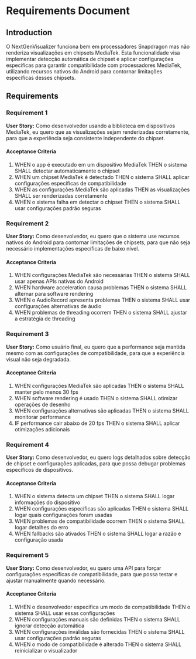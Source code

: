 # Requirements Document

## Introduction

O NextGenVisualizer funciona bem em processadores Snapdragon mas não renderiza visualizações em chipsets MediaTek. Esta funcionalidade visa implementar detecção automática de chipset e aplicar configurações específicas para garantir compatibilidade com processadores MediaTek, utilizando recursos nativos do Android para contornar limitações específicas desses chipsets.

## Requirements

### Requirement 1

**User Story:** Como desenvolvedor usando a biblioteca em dispositivos MediaTek, eu quero que as visualizações sejam renderizadas corretamente, para que a experiência seja consistente independente do chipset.

#### Acceptance Criteria

1. WHEN o app é executado em um dispositivo MediaTek THEN o sistema SHALL detectar automaticamente o chipset
2. WHEN um chipset MediaTek é detectado THEN o sistema SHALL aplicar configurações específicas de compatibilidade
3. WHEN as configurações MediaTek são aplicadas THEN as visualizações SHALL ser renderizadas corretamente
4. WHEN o sistema falha em detectar o chipset THEN o sistema SHALL usar configurações padrão seguras

### Requirement 2

**User Story:** Como desenvolvedor, eu quero que o sistema use recursos nativos do Android para contornar limitações de chipsets, para que não seja necessário implementações específicas de baixo nível.

#### Acceptance Criteria

1. WHEN configurações MediaTek são necessárias THEN o sistema SHALL usar apenas APIs nativas do Android
2. WHEN hardware acceleration causa problemas THEN o sistema SHALL alternar para software rendering
3. WHEN o AudioRecord apresenta problemas THEN o sistema SHALL usar configurações alternativas de áudio
4. WHEN problemas de threading ocorrem THEN o sistema SHALL ajustar a estratégia de threading

### Requirement 3

**User Story:** Como usuário final, eu quero que a performance seja mantida mesmo com as configurações de compatibilidade, para que a experiência visual não seja degradada.

#### Acceptance Criteria

1. WHEN configurações MediaTek são aplicadas THEN o sistema SHALL manter pelo menos 30 fps
2. WHEN software rendering é usado THEN o sistema SHALL otimizar operações de desenho
3. WHEN configurações alternativas são aplicadas THEN o sistema SHALL monitorar performance
4. IF performance cair abaixo de 20 fps THEN o sistema SHALL aplicar otimizações adicionais

### Requirement 4

**User Story:** Como desenvolvedor, eu quero logs detalhados sobre detecção de chipset e configurações aplicadas, para que possa debugar problemas específicos de dispositivos.

#### Acceptance Criteria

1. WHEN o sistema detecta um chipset THEN o sistema SHALL logar informações do dispositivo
2. WHEN configurações específicas são aplicadas THEN o sistema SHALL logar quais configurações foram usadas
3. WHEN problemas de compatibilidade ocorrem THEN o sistema SHALL logar detalhes do erro
4. WHEN fallbacks são ativados THEN o sistema SHALL logar a razão e configuração usada

### Requirement 5

**User Story:** Como desenvolvedor, eu quero uma API para forçar configurações específicas de compatibilidade, para que possa testar e ajustar manualmente quando necessário.

#### Acceptance Criteria

1. WHEN o desenvolvedor especifica um modo de compatibilidade THEN o sistema SHALL usar essas configurações
2. WHEN configurações manuais são definidas THEN o sistema SHALL ignorar detecção automática
3. WHEN configurações inválidas são fornecidas THEN o sistema SHALL usar configurações padrão seguras
4. WHEN o modo de compatibilidade é alterado THEN o sistema SHALL reinicializar o visualizador